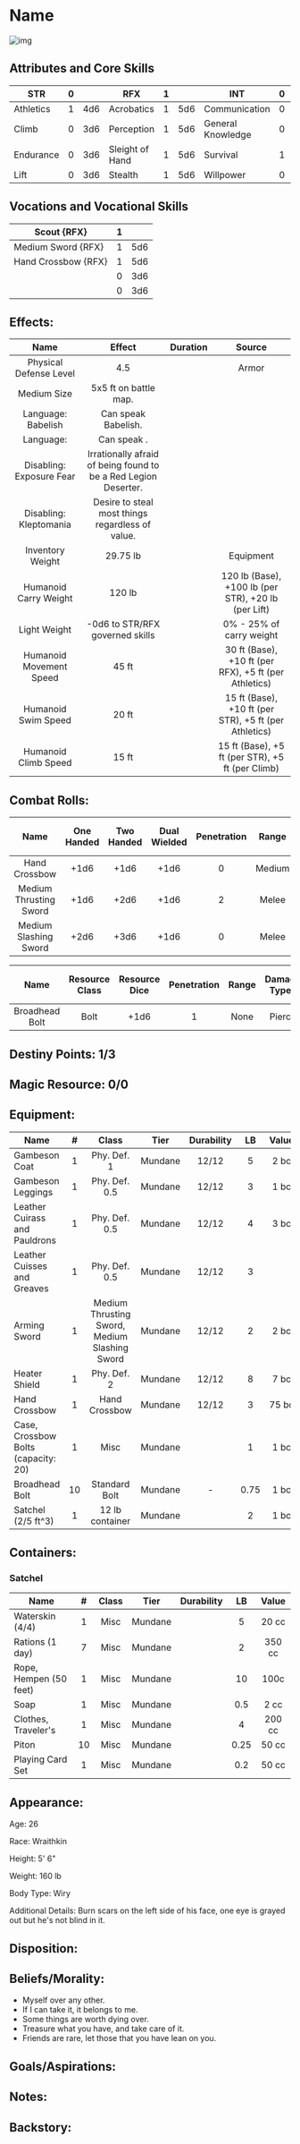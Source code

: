 # Name

![img]()

## Attributes and Core Skills

| STR       | 0 |    | RFX             | 1 |    | INT               | 0 |    |
| --------- | :-: | :-: | --------------- | :-: | :-: | ----------------- | :-: | :-: |
| Athletics | 1 | 4d6 | Acrobatics      | 1 | 5d6 | Communication     | 0 | 3d6 |
| Climb     | 0 | 3d6 | Perception      | 1 | 5d6 | General Knowledge | 0 | 3d6 |
| Endurance | 0 | 3d6 | Sleight of Hand | 1 | 5d6 | Survival          | 1 | 4d6 |
| Lift      | 0 | 3d6 | Stealth         | 1 | 5d6 | Willpower         | 0 | 3d6 |

## Vocations and Vocational Skills

| Scout {RFX}         | 1 |    |
| ------------------- | :-: | :-: |
| Medium Sword {RFX} | 1 | 5d6 |
| Hand Crossbow {RFX} | 1 | 5d6 |
|                     | 0 | 3d6 |
|                     | 0 | 3d6 |

## Effects:

|           Name           |                             Effect                             | Duration |                        Source                        |
| :----------------------: | :-------------------------------------------------------------: | :------: | :---------------------------------------------------: |
|  Physical Defense Level  |                               4.5                               |          |                         Armor                         |
|       Medium Size       |                      5x5 ft on battle map.                      |          |                                                      |
|    Language: Babelish    |                       Can speak Babelish.                       |          |                                                      |
|        Language:        |                          Can speak .                          |          |                                                      |
| Disabling: Exposure Fear | Irrationally afraid of being found to be a Red Legion Deserter. |          |                                                      |
|  Disabling: Kleptomania  |        Desire to steal most things regardless of value.        |          |                                                      |
|     Inventory Weight     |                            29.75 lb                            |          |                       Equipment                       |
|  Humanoid Carry Weight  |                             120 lb                             |          |  120 lb (Base), +100 lb (per STR), +20 lb (per Lift)  |
|       Light Weight       |                 -0d6 to STR/RFX governed skills                 |          |               0% - 25% of carry weight               |
| Humanoid Movement Speed |                              45 ft                              |          | 30 ft (Base), +10 ft (per RFX), +5 ft (per Athletics) |
|   Humanoid Swim Speed   |                              20 ft                              |          | 15 ft (Base), +10 ft (per STR), +5 ft (per Athletics) |
|   Humanoid Climb Speed   |                              15 ft                              |          |   15 ft (Base), +5 ft (per STR), +5 ft (per Climb)   |

## Combat Rolls:

|          Name          | One<br />Handed | Two<br />Handed | Dual<br />Wielded | Penetration | Range | Damage<br />Types | Engageable<br />Opponents | Area Of<br />Effect | Resource<br />Class |
| :--------------------: | :-------------: | :-------------: | :---------------: | :---------: | :----: | :---------------: | :-----------------------: | :-----------------: | :-----------------: |
|     Hand Crossbow     |      +1d6      |      +1d6      |       +1d6       |      0      | Medium |                  |         Standard         |        None        |        Bolt        |
| Medium Thrusting Sword |      +1d6      |      +2d6      |       +1d6       |      2      | Melee |      Pierce      |           Rapid           |        None        |        None        |
| Medium Slashing Sword |      +2d6      |      +3d6      |       +1d6       |      0      | Melee |       Slash       |           Rapid           |        None        |        None        |

|      Name      | Resource<br />Class | Resource<br />Dice | Penetration | Range | Damage<br />Types | Area Of<br />Effect |
| :------------: | :-----------------: | :----------------: | :---------: | :---: | :---------------: | :-----------------: |
| Broadhead Bolt |        Bolt        |        +1d6        |      1      | None |      Pierce      |        None        |

## Destiny Points: 1/3

## Magic Resource: 0/0

## Equipment:

| Name                                | # |                     Class                     |  Tier  | Durability |  LB  | Value |
| ----------------------------------- | :-: | :-------------------------------------------: | :-----: | :--------: | :--: | :---: |
| Gambeson Coat                       | 1 |                  Phy. Def. 1                  | Mundane |   12/12   |  5  | 2 bc |
| Gambeson Leggings                   | 1 |                 Phy. Def. 0.5                 | Mundane |   12/12   |  3  | 1 bc |
| Leather Cuirass and Pauldrons       | 1 |                 Phy. Def. 0.5                 | Mundane |   12/12   |  4  | 3 bc |
| Leather Cuisses and Greaves         | 1 |                 Phy. Def. 0.5                 | Mundane |   12/12   |  3  |      |
| Arming Sword                        | 1 | Medium Thrusting Sword, Medium Slashing Sword | Mundane |   12/12   |  2  | 2 bc |
| Heater Shield                       | 1 |                  Phy. Def. 2                  | Mundane |   12/12   |  8  | 7 bc |
| Hand Crossbow                       | 1 |                 Hand Crossbow                 | Mundane |   12/12   |  3  | 75 bc |
| Case, Crossbow Bolts (capacity: 20) | 1 |                     Misc                     | Mundane |            |  1  | 1 bc |
| Broadhead Bolt                      | 10 |                 Standard Bolt                 | Mundane |     -     | 0.75 | 1 bc |
| Satchel (2/5 ft^3)                  | 1 |                12 lb container                | Mundane |            |  2  | 1 bc |

## Containers:

### Satchel

| Name                   | # | Class |  Tier  | Durability |  LB  | Value |
| ---------------------- | :-: | :---: | :-----: | :--------: | :--: | :----: |
| Waterskin (4/4)        | 1 | Misc | Mundane |            |  5  | 20 cc |
| Rations (1 day)        | 7 | Misc | Mundane |            |  2  | 350 cc |
| Rope, Hempen (50 feet) | 1 | Misc | Mundane |            |  10  |  100c  |
| Soap                   | 1 | Misc | Mundane |            | 0.5 |  2 cc  |
| Clothes, Traveler's    | 1 | Misc | Mundane |            |  4  | 200 cc |
| Piton                  | 10 | Misc | Mundane |            | 0.25 | 50 cc |
| Playing Card Set       | 1 | Misc | Mundane |            | 0.2 | 50 cc |

## Appearance:

Age: 26

Race: Wraithkin

Height: 5' 6"

Weight: 160 lb

Body Type: Wiry

Additional Details: Burn scars on the left side of his face, one eye is grayed out but he's not blind in it.

## Disposition:

## Beliefs/Morality:

* Myself over any other.
* If I can take it, it belongs to me.
* Some things are worth dying over.
* Treasure what you have, and take care of it.
* Friends are rare, let those that you have lean on you.

## Goals/Aspirations:

## Notes:

## Backstory:
